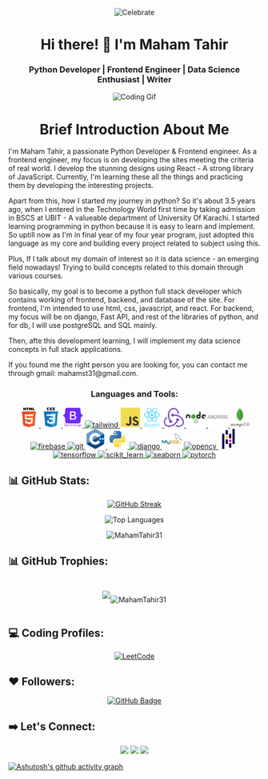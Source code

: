 <p align="center">
  <img src="https://www.keepsolid.com/blog/wp-content/uploads/2018/12/giphy-article-top-tools-for-managers.gif" alt="Celebrate" width="600">
</p>    
               
<h1 align="center">Hi there! 👋 I'm Maham Tahir</h1>              
<h3 align="center">Python Developer | Frontend Engineer | Data Science Enthusiast | Writer</h3>              
  
<p align="center">
  <img src="https://th.bing.com/th/id/R.2e7392bd69172cb64fb648d6a5abb830?rik=efZhR2aKJswCEg&pid=ImgRaw&r=0" alt="Coding Gif"  />
</p>
<h1 align="center">Brief Introduction About Me</h1>
</p> I'm Maham Tahir, a passionate Python Developer & Frontend engineer. As a frontend engineer, my focus is on developing the sites meeting the criteria of real world. I develop the stunning designs using React - A strong library of JavaScript. Currently, I'm learning these all the things and practicing them by developing the interesting projects.</p>
<p> Apart from this, how I started my journey in python? So it's about 3.5 years ago, when I entered in the Technology World first time by taking admission in BSCS at UBIT - A valueable department of University Of Karachi. I started learning programming in python because it is easy to learn and implement. So uptill now as I'm in final year of my four year program, just adopted this language as my core and building every project related to subject using this.</p>
<p>Plus, If I talk about my domain of interest so it is data science - an emerging field nowadays! Trying to build concepts related to this domain through various courses.</p>
<p> So basically, my goal is to become a python full stack developer which contains working of frontend, backend, and database of the site. For frontend, I'm intended to use html, css, javascript, and react. For backend, my focus will be on django, Fast API, and rest of the libraries of python, and for db, I will use postgreSQL and SQL mainly.</p>
<p>Then, afte this development learning, I will implement my data science concepts in full stack applications.</p>
<p>If you found me the right person you are looking for, you can contact me through gmail: mahamst31@gmail.com.</p>


<h3 align="center">Languages and Tools:</h3>
<p align="center"> <a href="https://www.w3.org/html/" target="_blank" rel="noreferrer"> <img src="https://raw.githubusercontent.com/devicons/devicon/master/icons/html5/html5-original-wordmark.svg" alt="html5" width="40" height="40"/> </a><a href="https://www.w3schools.com/css/" target="_blank" rel="noreferrer"> <img src="https://raw.githubusercontent.com/devicons/devicon/master/icons/css3/css3-original-wordmark.svg" alt="css3" width="40" height="40"/> </a> <a href="https://getbootstrap.com" target="_blank" rel="noreferrer"> <img src="https://raw.githubusercontent.com/devicons/devicon/master/icons/bootstrap/bootstrap-plain-wordmark.svg" alt="bootstrap" width="40" height="40"/> </a> <a href="https://tailwindcss.com/" target="_blank" rel="noreferrer"> <img src="https://www.vectorlogo.zone/logos/tailwindcss/tailwindcss-icon.svg" alt="tailwind" width="40" height="40"/> </a> <a href="https://developer.mozilla.org/en-US/docs/Web/JavaScript" target="_blank" rel="noreferrer"> <img src="https://raw.githubusercontent.com/devicons/devicon/master/icons/javascript/javascript-original.svg" alt="javascript" width="40" height="40"/> </a><a href="https://reactjs.org/" target="_blank" rel="noreferrer"> <img src="https://raw.githubusercontent.com/devicons/devicon/master/icons/react/react-original-wordmark.svg" alt="react" width="40" height="40"/> </a> <a href="https://redux.js.org" target="_blank" rel="noreferrer"> <img src="https://raw.githubusercontent.com/devicons/devicon/master/icons/redux/redux-original.svg" alt="redux" width="40" height="40"/> </a><a href="https://nodejs.org" target="_blank" rel="noreferrer"> <img src="https://raw.githubusercontent.com/devicons/devicon/master/icons/nodejs/nodejs-original-wordmark.svg" alt="nodejs" width="40" height="40"/> </a> <a href="https://expressjs.com" target="_blank" rel="noreferrer"> <img src="https://raw.githubusercontent.com/devicons/devicon/master/icons/express/express-original-wordmark.svg" alt="express" width="40" height="40"/> </a><a href="https://www.mongodb.com/" target="_blank" rel="noreferrer"> <img src="https://raw.githubusercontent.com/devicons/devicon/master/icons/mongodb/mongodb-original-wordmark.svg" alt="mongodb" width="40" height="40"/> </a> <a href="https://firebase.google.com/" target="_blank" rel="noreferrer"> <img src="https://www.vectorlogo.zone/logos/firebase/firebase-icon.svg" alt="firebase" width="40" height="40"/> </a> <a href="https://git-scm.com/" target="_blank" rel="noreferrer"> <img src="https://www.vectorlogo.zone/logos/git-scm/git-scm-icon.svg" alt="git" width="40" height="40"/> </a> <a href="https://www.w3schools.com/cpp/" target="_blank" rel="noreferrer"> <img src="https://raw.githubusercontent.com/devicons/devicon/master/icons/cplusplus/cplusplus-original.svg" alt="cplusplus" width="40" height="40"/> </a> <a href="https://www.python.org" target="_blank" rel="noreferrer"> <img src="https://raw.githubusercontent.com/devicons/devicon/master/icons/python/python-original.svg" alt="python" width="40" height="40"/> </a> <a href="https://www.djangoproject.com/" target="_blank" rel="noreferrer"> <img src="https://cdn.worldvectorlogo.com/logos/django.svg" alt="django" width="40" height="40"/> </a> <a href="https://www.mysql.com/" target="_blank" rel="noreferrer"> <img src="https://raw.githubusercontent.com/devicons/devicon/master/icons/mysql/mysql-original-wordmark.svg" alt="mysql" width="40" height="40"/> </a> <a href="https://opencv.org/" target="_blank" rel="noreferrer"> <img src="https://www.vectorlogo.zone/logos/opencv/opencv-icon.svg" alt="opencv" width="40" height="40"/> </a> <a href="https://pandas.pydata.org/" target="_blank" rel="noreferrer"> <img src="https://raw.githubusercontent.com/devicons/devicon/2ae2a900d2f041da66e950e4d48052658d850630/icons/pandas/pandas-original.svg" alt="pandas" width="40" height="40"/> </a> <a href="https://www.tensorflow.org" target="_blank" rel="noreferrer"> <img src="https://www.vectorlogo.zone/logos/tensorflow/tensorflow-icon.svg" alt="tensorflow" width="40" height="40"/> </a> <a href="https://scikit-learn.org/" target="_blank" rel="noreferrer"> <img src="https://upload.wikimedia.org/wikipedia/commons/0/05/Scikit_learn_logo_small.svg" alt="scikit_learn" width="40" height="40"/> </a> <a href="https://seaborn.pydata.org/" target="_blank" rel="noreferrer"> <img src="https://seaborn.pydata.org/_images/logo-mark-lightbg.svg" alt="seaborn" width="40" height="40"/> </a><a href="https://pytorch.org/" target="_blank" rel="noreferrer"> <img src="https://www.vectorlogo.zone/logos/pytorch/pytorch-icon.svg" alt="pytorch" width="40" height="40"/> </a></p>


## 📊 GitHub Stats:
<p align="center">
<a href="https://git.io/streak-stats"><img src="https://github-readme-streak-stats.herokuapp.com?user=MahamTahir31&theme=midnight-purple&hide_border=true&border_radius=4.9" alt="GitHub Streak" /></a>
</p>

<p align="center">
    <img src="https://github-readme-stats.vercel.app/api/top-langs/?username=MahamTahir31&theme=midnight-purple&hide_border=true&border_radius=4.9r=true&include_all_commits=true&count_private=true&layout=compact&bg_color=000000" alt="Top Languages" />
</p>

<p align="center">
  <img src="https://github-readme-stats.vercel.app/api?username=MahamTahir31&show_icons=true&locale=en&theme=midnight-purple&hide_border=true&border_radius=4.9" alt="MahamTahir31 " />
</p>

## 📊 GitHub Trophies:
<div style="display: flex; justify-content: center; align-items: center;">
    <div> 
        <img src="https://github-profile-trophy.vercel.app/?username=MahamTahir31&theme=onedark&no-frame=false&no-bg=false&margin-w=4" />
    </div>
    <div>
      <br>
        <p align="left">
            <img src="https://komarev.com/ghpvc/?username=MahamTahir31&label=Profile%20views&color=0e75b6&style=flat" alt="MahamTahir31" />
        </p>
    </div>
</div>

## 💻 Coding Profiles:

<p align="center">  
  <a href="https://leetcode.com/Maham31/">
    <img src="https://img.shields.io/badge/LeetCode-000000?style=for-the-badge&logo=LeetCode&logoColor=#d16c06" alt="LeetCode">
  </a>
</p>


## ❤ Followers:
<div align= "center">
<a href="https://github.com/MahamTahir31?tab=followers"><img src="https://img.shields.io/github/followers/MahamTahir31?label=Followers&style=social" alt="GitHub Badge"></a>
</div>

## ➡️ Let's Connect:

<div align="center">
<a href = "https://linkedin.com/in/maham_tahir31"><img src="https://img.icons8.com/fluent/48/000000/linkedin.png"/></a>
<a href = "https://www.instagram.com/poetrybymahamtahir?igsh=MWhldDJoYnBsdWUyYg=="><img src="https://img.icons8.com/fluent/48/000000/instagram-new.png"/></a>
<a href = "https://www.facebook.com/profile.php?id=61551657878159&mibextid=ZbWKwL"><img src="https://img.icons8.com/fluency/48/null/facebook-new.png"/></a>

</div>

[![Ashutosh's github activity graph](https://github-readme-activity-graph.vercel.app/graph?username=MahamTahir31&bg_color=20222e&color=4e96ff&line=0083ff&point=ffffff&area=true&hide_border=true)](https://github.com/ashutosh00710/github-readme-activity-graph)


